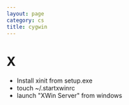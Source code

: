 ```yaml
---
layout: page
category: cs
title: cygwin
---
```


X
=

- Install xinit from setup.exe
- touch ~/.startxwinrc
- launch "XWin Server" from windows
